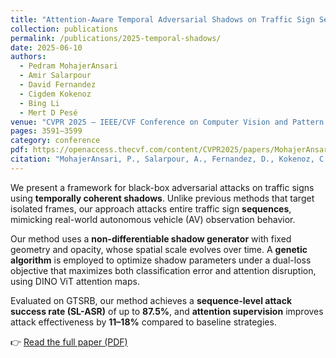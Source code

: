 ```yaml
---
title: "Attention-Aware Temporal Adversarial Shadows on Traffic Sign Sequences"
collection: publications
permalink: /publications/2025-temporal-shadows/
date: 2025-06-10
authors:
  - Pedram MohajerAnsari
  - Amir Salarpour
  - David Fernandez
  - Cigdem Kokenoz
  - Bing Li
  - Mert D Pesé
venue: "CVPR 2025 – IEEE/CVF Conference on Computer Vision and Pattern Recognition"
pages: 3591–3599
category: conference
pdf: https://openaccess.thecvf.com/content/CVPR2025/papers/MohajerAnsari_Attention-Aware_Temporal_Adversarial_Shadows_on_Traffic_Sign_Sequences_CVPR_2025_paper.pdf
citation: "MohajerAnsari, P., Salarpour, A., Fernandez, D., Kokenoz, C., Li, B., Pesé, M. D. <i>Attention-Aware Temporal Adversarial Shadows on Traffic Sign Sequences</i>. In CVPR 2025 – IEEE/CVF Conference on Computer Vision and Pattern Recognition, pp. 3591–3599."
---
```


We present a framework for black-box adversarial attacks on traffic signs using **temporally coherent shadows**. Unlike previous methods that target isolated frames, our approach attacks entire traffic sign **sequences**, mimicking real-world autonomous vehicle (AV) observation behavior.

Our method uses a **non-differentiable shadow generator** with fixed geometry and opacity, whose spatial scale evolves over time. A **genetic algorithm** is employed to optimize shadow parameters under a dual-loss objective that maximizes both classification error and attention disruption, using DINO ViT attention maps.

Evaluated on GTSRB, our method achieves a **sequence-level attack success rate (SL-ASR)** of up to **87.5%**, and **attention supervision** improves attack effectiveness by **11–18%** compared to baseline strategies.

👉 [Read the full paper (PDF)](/files/2025-temporal-shadows.pdf)
